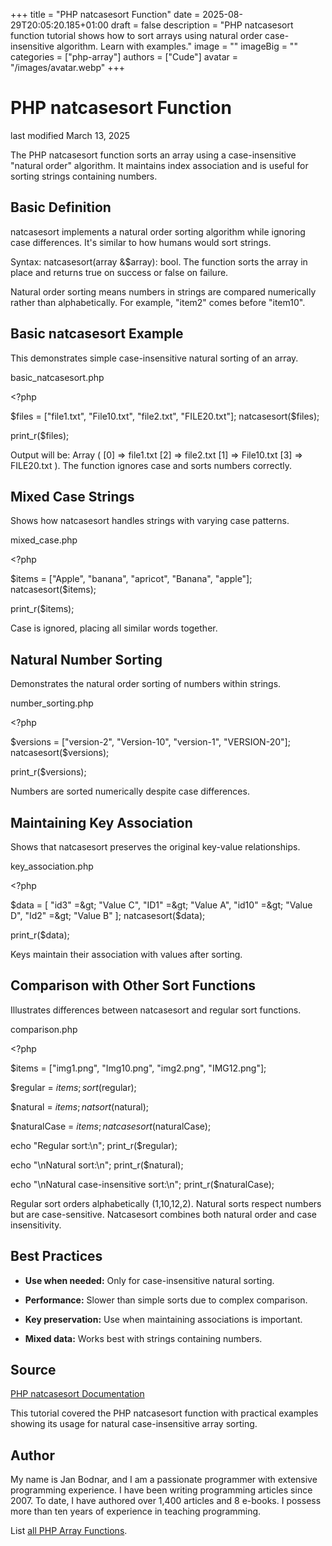 +++
title = "PHP natcasesort Function"
date = 2025-08-29T20:05:20.185+01:00
draft = false
description = "PHP natcasesort function tutorial shows how to sort arrays using natural order case-insensitive algorithm. Learn with examples."
image = ""
imageBig = ""
categories = ["php-array"]
authors = ["Cude"]
avatar = "/images/avatar.webp"
+++

# PHP natcasesort Function

last modified March 13, 2025

The PHP natcasesort function sorts an array using a case-insensitive
"natural order" algorithm. It maintains index association and is useful for
sorting strings containing numbers.

## Basic Definition

natcasesort implements a natural order sorting algorithm while
ignoring case differences. It's similar to how humans would sort strings.

Syntax: natcasesort(array &amp;$array): bool. The function sorts the
array in place and returns true on success or false on failure.

Natural order sorting means numbers in strings are compared numerically rather
than alphabetically. For example, "item2" comes before "item10".

## Basic natcasesort Example

This demonstrates simple case-insensitive natural sorting of an array.

basic_natcasesort.php
  

&lt;?php

$files = ["file1.txt", "File10.txt", "file2.txt", "FILE20.txt"];
natcasesort($files);

print_r($files);

Output will be: Array ( [0] =&gt; file1.txt [2] =&gt; file2.txt [1] =&gt; File10.txt 
[3] =&gt; FILE20.txt ). The function ignores case and sorts numbers correctly.

## Mixed Case Strings

Shows how natcasesort handles strings with varying case patterns.

mixed_case.php
  

&lt;?php

$items = ["Apple", "banana", "apricot", "Banana", "apple"];
natcasesort($items);

print_r($items);

Case is ignored, placing all similar words together.

## Natural Number Sorting

Demonstrates the natural order sorting of numbers within strings.

number_sorting.php
  

&lt;?php

$versions = ["version-2", "Version-10", "version-1", "VERSION-20"];
natcasesort($versions);

print_r($versions);

Numbers are sorted numerically despite case differences.

## Maintaining Key Association

Shows that natcasesort preserves the original key-value relationships.

key_association.php
  

&lt;?php

$data = [
    "id3" =&gt; "Value C",
    "ID1" =&gt; "Value A",
    "id10" =&gt; "Value D",
    "Id2" =&gt; "Value B"
];
natcasesort($data);

print_r($data);

Keys maintain their association with values after sorting.

## Comparison with Other Sort Functions

Illustrates differences between natcasesort and regular sort functions.

comparison.php
  

&lt;?php

$items = ["img1.png", "Img10.png", "img2.png", "IMG12.png"];

$regular = $items;
sort($regular);

$natural = $items;
natsort($natural);

$naturalCase = $items;
natcasesort($naturalCase);

echo "Regular sort:\n";
print_r($regular);

echo "\nNatural sort:\n";
print_r($natural);

echo "\nNatural case-insensitive sort:\n";
print_r($naturalCase);

Regular sort orders alphabetically (1,10,12,2). Natural sorts respect numbers
but are case-sensitive. Natcasesort combines both natural order and case
insensitivity.

## Best Practices

- **Use when needed:** Only for case-insensitive natural sorting.

- **Performance:** Slower than simple sorts due to complex comparison.

- **Key preservation:** Use when maintaining associations is important.

- **Mixed data:** Works best with strings containing numbers.

## Source

[PHP natcasesort Documentation](https://www.php.net/manual/en/function.natcasesort.php)

This tutorial covered the PHP natcasesort function with practical
examples showing its usage for natural case-insensitive array sorting.

## Author

My name is Jan Bodnar, and I am a passionate programmer with extensive
programming experience. I have been writing programming articles since 2007.
To date, I have authored over 1,400 articles and 8 e-books. I possess more
than ten years of experience in teaching programming.

List [all PHP Array Functions](/php/#php-array).